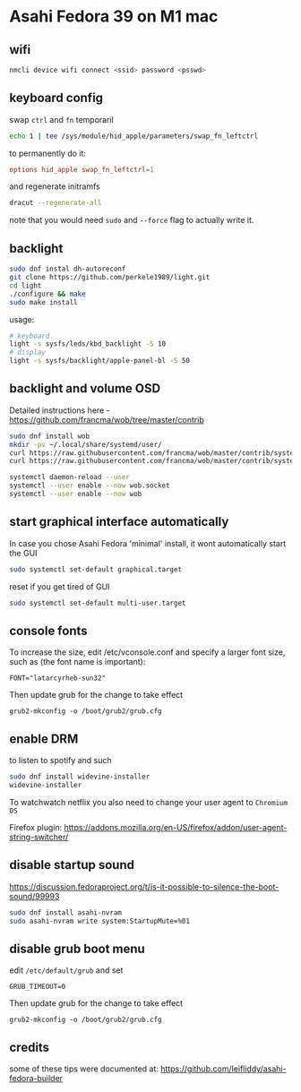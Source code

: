 # Asahi Fedora 39 on M1 mac

## wifi

```sh
nmcli device wifi connect <ssid> password <psswd>
```

## keyboard config

swap `ctrl` and `fn` temporaril

```sh
echo 1 | tee /sys/module/hid_apple/parameters/swap_fn_leftctrl
```

to permanently do it:

```/etc/modprobe.d/hid_apple.conf
options hid_apple swap_fn_leftctrl=1
```

and regenerate initramfs

```sh
dracut --regenerate-all
```

note that you would need `sudo` and `--force` flag to actually write it.

## backlight

```sh
sudo dnf instal dh-autoreconf
git clone https://github.com/perkele1989/light.git
cd light
./configure && make
sudo make install
```

usage:

```sh
# keyboard
light -s sysfs/leds/kbd_backlight -S 10
# display
light -s sysfs/backlight/apple-panel-bl -S 50
```

## backlight and volume OSD

Detailed instructions here - https://github.com/francma/wob/tree/master/contrib

```sh
sudo dnf install wob
mkdir -pv ~/.local/share/systemd/user/
curl https://raw.githubusercontent.com/francma/wob/master/contrib/systemd/wob.service -o ~/.local/share/systemd/user/wob.service
curl https://raw.githubusercontent.com/francma/wob/master/contrib/systemd/wob.socket -o ~/.local/share/systemd/user/wob.socket

systemctl daemon-reload --user
systemctl --user enable --now wob.socket
systemctl --user enable --now wob
```

## start graphical interface automatically

In case you chose Asahi Fedora 'minimal' install, it wont automatically start the GUI

```sh
sudo systemctl set-default graphical.target
```

reset if you get tired of GUI

```sh
sudo systemctl set-default multi-user.target
```


## console fonts

To increase the size, edit /etc/vconsole.conf and specify a larger font size, such as (the font name is important):

```
FONT="latarcyrheb-sun32"
```

Then update grub for the change to take effect

```
grub2-mkconfig -o /boot/grub2/grub.cfg
```

## enable DRM

to listen to spotify and such

```sh
sudo dnf install widevine-installer
widevine-installer
```

To watchwatch netflix you also need to change your user agent to `Chromium OS`

Firefox plugin: https://addons.mozilla.org/en-US/firefox/addon/user-agent-string-switcher/


## disable startup sound

https://discussion.fedoraproject.org/t/is-it-possible-to-silence-the-boot-sound/99993

```sh
sudo dnf install asahi-nvram
sudo asahi-nvram write system:StartupMute=%01
```

## disable grub boot menu

edit `/etc/default/grub` and set

```
GRUB_TIMEOUT=0
```

Then update grub for the change to take effect

```
grub2-mkconfig -o /boot/grub2/grub.cfg
```

## credits

some of these tips were documented at: https://github.com/leifliddy/asahi-fedora-builder
